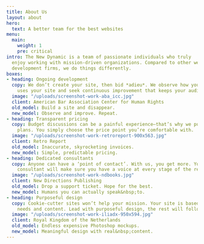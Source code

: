 ```yaml
---
title: About Us
layout: about
hero:
  text: A better team for the best websites
menu:
  main:
    weight: 1
    pre: critical
intro: The New Dynamic is a team of passionate individuals who truly
  enjoy working with mission-driven organizations. Compared to other web
  development firms, we do things differently.
boxes:
- heading: Ongoing development
  copy: We don’t create your site, then bid *adieu*. We observe how your audience
    uses your site and seek continuous improvement that keeps your audience returning.
  image: "/uploads/screenshot-work-aba_icc.jpg"
  client: American Bar Association Center for Human Rights
  old_model: Build a site and disappear.
  new_model: Observe and improve. Repeat.
- heading: Transparent pricing
  copy: Budget discussions can be a painful experience—that’s why we publish our price
    plans. You simply choose the price point you’re comfortable with.
  image: "/uploads/screenshot-work-retroreport-900x563.jpg"
  client: Retro Report
  old_model: Inaccurate, skyrocketing invoices.
  new_model: Simple, predictable pricing.
- heading: Dedicated consultants
  copy: Anyone can have a ‘point of contact’. With us, you get more. Your dedicated
    consultant will make sure you have a voice at every stage of the relationship.
  image: "/uploads/screenshot-work-ndbooks.jpg"
  client: New Directions Publishing
  old_model: Drop a support ticket. Hope for the best.
  new_model: Humans you can actually speak&nbsp;to.
- heading: Purposeful design
  copy: Cookie-cutter sites won’t help your mission. Your site is based on your specific
    needs and content. Lead with purposeful design, the rest will follow.
  image: "/uploads/screenshot-work-iliadx-950x594.jpg"
  client: Royal Kingdom of the Netherlands
  old_model: Endless expensive Photoshop mockups.
  new_model: Meaningful design with real&nbsp;content.
---
```

